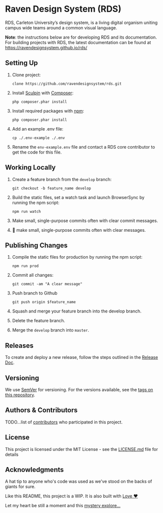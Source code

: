 # Raven Design System (RDS)

RDS, Carleton University’s design system, is a living digital organism uniting campus wide teams around a common visual language.

**Note**: the instructions below are for developing RDS and its documentation. For building projects with RDS, the latest documentation can be found at https://ravendesignsystem.github.io/rds/

## Setting Up

1. Clone project:

    ```clone https://github.com/ravendesignsystem/rds.git```

2. Install [Sculpin](https://sculpin.io) with [Composer](https://getcomposer.org):
   
   ```php composer.phar install```

3. Install required packages with [npm](https://www.npmjs.com):
   
   ```php composer.phar install```

4. Add an example .env file:
   
   ```cp ./.env-example ./.env```
   
5. Rename the `env-example.env` file and contact a RDS core contributor to get the code for this file.

## Working Locally

1. Create a feature branch from the `develop` branch:
   
   ```git checkout -b feature_name develop```

2. Build the static files, set a watch task and launch BrowserSync by running the npm script:
   
   ```npm run watch```

3. Make small, single-purpose commits often with clear commit messages.
4. 🙏 make small, single-purpose commits often with clear messages. 

## Publishing Changes

1. Compile the static files for production by running the npm script:
   
   ```npm run prod```

2. Commit all changes:
   
   ```git commit -am "A clear message"```

3. Push branch to Github

   ```git push origin $feature_name```

4. Squash and merge your feature branch into the develop branch.
5. Delete the feature branch.
6. Merge the `develop` branch into `master`.
## Releases

To create and deploy a new release, follow the steps outlined in the [Release Doc](https://github.com/ravendesignsystem/rds/blob/master/RELEASE.md).
## Versioning

We use [SemVer](http://semver.org/) for versioning. For the versions available, see the [tags on this repository](https://github.com/your/project/tags).

## Authors & Contributors

TODO...list of [contributors](https://github.com/your/project/contributors) who participated in this project.

## License

This project is licensed under the MIT License - see the [LICENSE.md](LICENSE.md) file for details

## Acknowledgments

A hat tip to anyone who's code was used as we've stood on the backs of giants for sure.

Like this README, this project is a WIP. It is also built with [Love ❤️](https://i.redd.it/qh713wbo4r8y.jpg) 

Let my heart be still a moment and this [mystery explore...](https://i.pinimg.com/564x/cc/28/3e/cc283e217b5d6bc09c148b6edf2142c8.jpg)